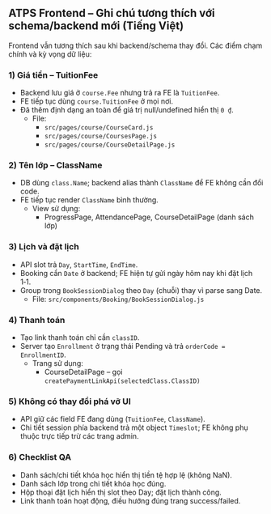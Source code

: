 ## ATPS Frontend – Ghi chú tương thích với schema/backend mới (Tiếng Việt)

Frontend vẫn tương thích sau khi backend/schema thay đổi. Các điểm chạm chính và kỳ vọng dữ liệu:

### 1) Giá tiền – TuitionFee

- Backend lưu giá ở `course.Fee` nhưng trả ra FE là `TuitionFee`.
- FE tiếp tục dùng `course.TuitionFee` ở mọi nơi.
- Đã thêm định dạng an toàn để giá trị null/undefined hiển thị `0 ₫`.
  - File:
    - `src/pages/course/CourseCard.js`
    - `src/pages/course/CoursesPage.js`
    - `src/pages/course/CourseDetailPage.js`

### 2) Tên lớp – ClassName

- DB dùng `class.Name`; backend alias thành `ClassName` để FE không cần đổi code.
- FE tiếp tục render `ClassName` bình thường.
  - View sử dụng:
    - ProgressPage, AttendancePage, CourseDetailPage (danh sách lớp)

### 3) Lịch và đặt lịch

- API slot trả `Day`, `StartTime`, `EndTime`.
- Booking cần `Date` ở backend; FE hiện tự gửi ngày hôm nay khi đặt lịch 1‑1.
- Group trong `BookSessionDialog` theo `Day` (chuỗi) thay vì parse sang Date.
  - File: `src/components/Booking/BookSessionDialog.js`

### 4) Thanh toán

- Tạo link thanh toán chỉ cần `classID`.
- Server tạo `Enrollment` ở trạng thái Pending và trả `orderCode = EnrollmentID`.
  - Trang sử dụng:
    - CourseDetailPage – gọi `createPaymentLinkApi(selectedClass.ClassID)`

### 5) Không có thay đổi phá vỡ UI

- API giữ các field FE đang dùng (`TuitionFee`, `ClassName`).
- Chi tiết session phía backend trả một object `Timeslot`; FE không phụ thuộc trực tiếp trừ các trang admin.

### 6) Checklist QA

- Danh sách/chi tiết khóa học hiển thị tiền tệ hợp lệ (không NaN).
- Danh sách lớp trong chi tiết khóa học đúng.
- Hộp thoại đặt lịch hiển thị slot theo Day; đặt lịch thành công.
- Link thanh toán hoạt động, điều hướng đúng trang success/failed.
